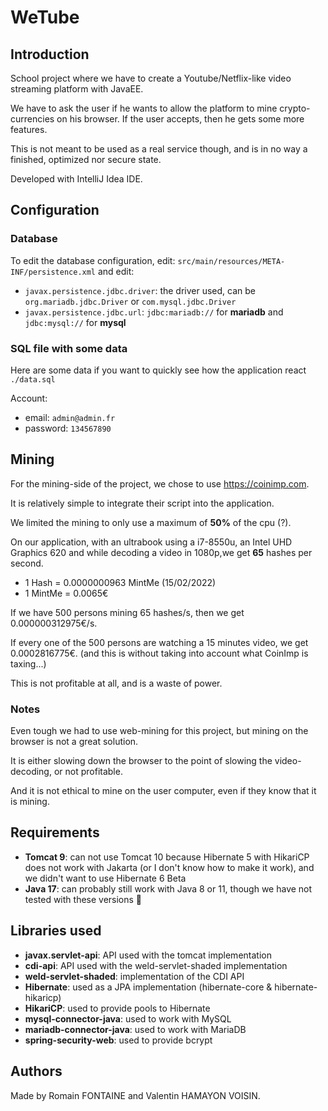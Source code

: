 # WeTube

## Introduction

School project where we have to create a Youtube/Netflix-like video streaming platform with JavaEE.

We have to ask the user if he wants to allow the platform to mine crypto-currencies on his browser. If the user accepts,
then he gets some more features.

This is not meant to be used as a real service though, and is in no way a finished, optimized nor secure state.

Developed with IntelliJ Idea IDE.

## Configuration

### Database

To edit the database configuration, edit: `src/main/resources/META-INF/persistence.xml` and edit:

- `javax.persistence.jdbc.driver`: the driver used, can be `org.mariadb.jdbc.Driver` or `com.mysql.jdbc.Driver`
- `javax.persistence.jdbc.url`: `jdbc:mariadb://` for **mariadb** and `jdbc:mysql://` for **mysql**

### SQL file with some data

Here are some data if you want to quickly see how the application react
`./data.sql`

Account:

- email: `admin@admin.fr`
- password: `134567890`

## Mining

For the mining-side of the project, we chose to use https://coinimp.com.

It is relatively simple to integrate their script into the application.

We limited the mining to only use a maximum of **50%** of the cpu (?).

On our application, with an ultrabook using a i7-8550u, an Intel UHD Graphics 620 and while decoding a video in 1080p,we
get **65** hashes per second.

- 1 Hash = 0.0000000963 MintMe (15/02/2022)
- 1 MintMe = 0.0065€

If we have 500 persons mining 65 hashes/s, then we get 0.000000312975€/s.

If every one of the 500 persons are watching a 15 minutes video, we get 0.0002816775€.
(and this is without taking into account what CoinImp is taxing...)

This is not profitable at all, and is a waste of power.

### Notes

Even tough we had to use web-mining for this project, but mining on the browser is not a great solution.

It is either slowing down the browser to the point of slowing the video-decoding, or not profitable.

And it is not ethical to mine on the user computer, even if they know that it is mining.

## Requirements

- **Tomcat 9**: can not use Tomcat 10 because Hibernate 5 with HikariCP does not work with Jakarta (or I don't know how
  to make it work), and we didn't want to use Hibernate 6 Beta
- **Java 17**: can probably still work with Java 8 or 11, though we have not tested with these versions 🤷

## Libraries used

- **javax.servlet-api**: API used with the tomcat implementation
- **cdi-api**: API used with the weld-servlet-shaded implementation
- **weld-servlet-shaded**: implementation of the CDI API
- **Hibernate**: used as a JPA implementation (hibernate-core & hibernate-hikaricp)
- **HikariCP**: used to provide pools to Hibernate
- **mysql-connector-java**: used to work with MySQL
- **mariadb-connector-java**: used to work with MariaDB
- **spring-security-web**: used to provide bcrypt

## Authors

Made by Romain FONTAINE and Valentin HAMAYON VOISIN.